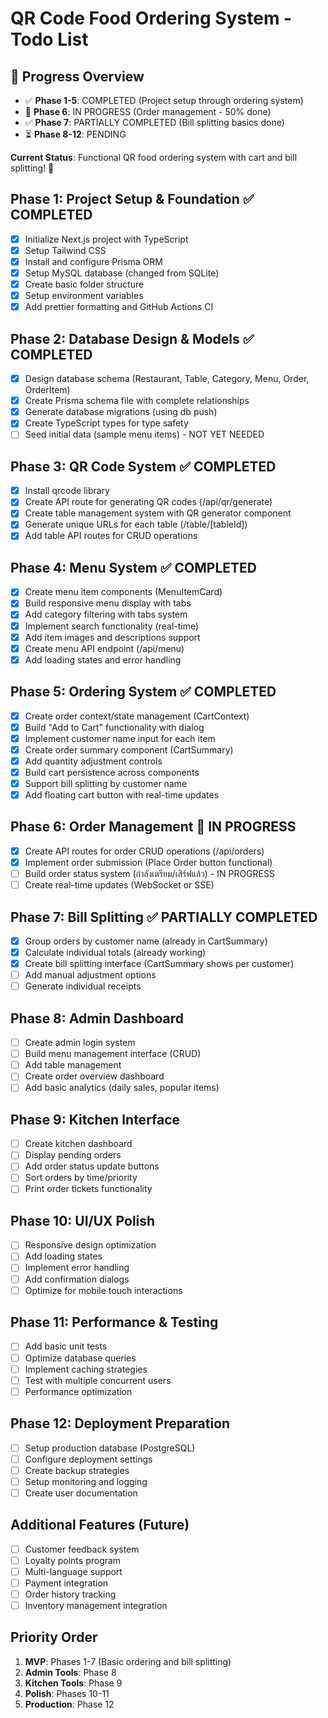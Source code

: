 # QR Code Food Ordering System - Todo List

## 🚀 Progress Overview
- ✅ **Phase 1-5**: COMPLETED (Project setup through ordering system)
- 🔄 **Phase 6**: IN PROGRESS (Order management - 50% done)  
- ✅ **Phase 7**: PARTIALLY COMPLETED (Bill splitting basics done)
- ⏳ **Phase 8-12**: PENDING

**Current Status**: Functional QR food ordering system with cart and bill splitting! 🎉

## Phase 1: Project Setup & Foundation ✅ COMPLETED

- [x] Initialize Next.js project with TypeScript
- [x] Setup Tailwind CSS
- [x] Install and configure Prisma ORM
- [x] Setup MySQL database (changed from SQLite)
- [x] Create basic folder structure
- [x] Setup environment variables
- [x] Add prettier formatting and GitHub Actions CI

## Phase 2: Database Design & Models ✅ COMPLETED

- [x] Design database schema (Restaurant, Table, Category, Menu, Order, OrderItem)
- [x] Create Prisma schema file with complete relationships
- [x] Generate database migrations (using db push)
- [x] Create TypeScript types for type safety
- [ ] Seed initial data (sample menu items) - NOT YET NEEDED

## Phase 3: QR Code System ✅ COMPLETED

- [x] Install qrcode library
- [x] Create API route for generating QR codes (/api/qr/generate)
- [x] Create table management system with QR generator component
- [x] Generate unique URLs for each table (/table/[tableId])
- [x] Add table API routes for CRUD operations

## Phase 4: Menu System ✅ COMPLETED

- [x] Create menu item components (MenuItemCard)
- [x] Build responsive menu display with tabs
- [x] Add category filtering with tabs system
- [x] Implement search functionality (real-time)
- [x] Add item images and descriptions support
- [x] Create menu API endpoint (/api/menu)
- [x] Add loading states and error handling

## Phase 5: Ordering System ✅ COMPLETED

- [x] Create order context/state management (CartContext)
- [x] Build "Add to Cart" functionality with dialog
- [x] Implement customer name input for each item
- [x] Create order summary component (CartSummary)
- [x] Add quantity adjustment controls
- [x] Build cart persistence across components
- [x] Support bill splitting by customer name
- [x] Add floating cart button with real-time updates

## Phase 6: Order Management 🔄 IN PROGRESS

- [x] Create API routes for order CRUD operations (/api/orders)
- [x] Implement order submission (Place Order button functional)
- [ ] Build order status system (กำลังเตรียม/เสิร์ฟแล้ว) - IN PROGRESS
- [ ] Create real-time updates (WebSocket or SSE)

## Phase 7: Bill Splitting ✅ PARTIALLY COMPLETED

- [x] Group orders by customer name (already in CartSummary)
- [x] Calculate individual totals (already working)
- [x] Create bill splitting interface (CartSummary shows per customer)
- [ ] Add manual adjustment options
- [ ] Generate individual receipts

## Phase 8: Admin Dashboard

- [ ] Create admin login system
- [ ] Build menu management interface (CRUD)
- [ ] Add table management
- [ ] Create order overview dashboard
- [ ] Add basic analytics (daily sales, popular items)

## Phase 9: Kitchen Interface

- [ ] Create kitchen dashboard
- [ ] Display pending orders
- [ ] Add order status update buttons
- [ ] Sort orders by time/priority
- [ ] Print order tickets functionality

## Phase 10: UI/UX Polish

- [ ] Responsive design optimization
- [ ] Add loading states
- [ ] Implement error handling
- [ ] Add confirmation dialogs
- [ ] Optimize for mobile touch interactions

## Phase 11: Performance & Testing

- [ ] Add basic unit tests
- [ ] Optimize database queries
- [ ] Implement caching strategies
- [ ] Test with multiple concurrent users
- [ ] Performance optimization

## Phase 12: Deployment Preparation

- [ ] Setup production database (PostgreSQL)
- [ ] Configure deployment settings
- [ ] Create backup strategies
- [ ] Setup monitoring and logging
- [ ] Create user documentation

## Additional Features (Future)

- [ ] Customer feedback system
- [ ] Loyalty points program
- [ ] Multi-language support
- [ ] Payment integration
- [ ] Order history tracking
- [ ] Inventory management integration

## Priority Order

1. **MVP**: Phases 1-7 (Basic ordering and bill splitting)
2. **Admin Tools**: Phase 8
3. **Kitchen Tools**: Phase 9
4. **Polish**: Phases 10-11
5. **Production**: Phase 12
